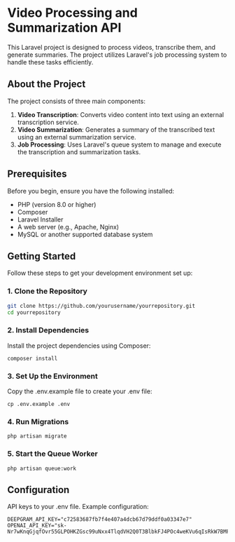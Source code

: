 # Video Processing and Summarization API

This Laravel project is designed to process videos, transcribe them, and generate summaries. The project utilizes Laravel's job processing system to handle these tasks efficiently.

## About the Project

The project consists of three main components:

1. **Video Transcription**: Converts video content into text using an external transcription service.
2. **Video Summarization**: Generates a summary of the transcribed text using an external summarization service.
3. **Job Processing**: Uses Laravel's queue system to manage and execute the transcription and summarization tasks.

## Prerequisites

Before you begin, ensure you have the following installed:

- PHP (version 8.0 or higher)
- Composer
- Laravel Installer
- A web server (e.g., Apache, Nginx)
- MySQL or another supported database system

## Getting Started

Follow these steps to get your development environment set up:

### 1. Clone the Repository

```bash
git clone https://github.com/yourusername/yourrepository.git
cd yourrepository
```

### 2. Install Dependencies

Install the project dependencies using Composer:
```
composer install
```

### 3. Set Up the Environment

Copy the .env.example file to create your .env file:

```
cp .env.example .env
```

### 4. Run Migrations

```
php artisan migrate
```

### 5. Start the Queue Worker

```
php artisan queue:work
```

## Configuration

API keys to your .env file. Example configuration:
```
DEEPGRAM_API_KEY="c72583687fb7f4e407a4dcb67d79ddf0a03347e7"
OPENAI_API_KEY="sk-Nr7wKnqGjqfOvr55GLPOHKZGsc99uNxx4TlqdVH2Q0T3BlbkFJ4POc4weKVu6qIsRkW7BMFOjVX11kAEG3hyzmrCtFIA"
```



